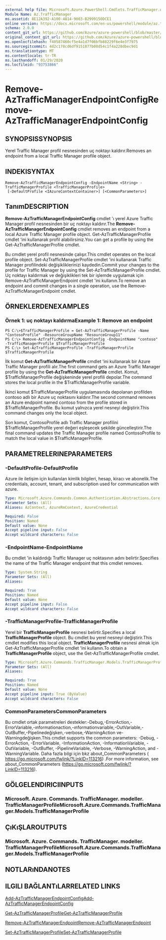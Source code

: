 ```yaml
---
external help file: Microsoft.Azure.PowerShell.Cmdlets.TrafficManager.dll-Help.xml
Module Name: Az.TrafficManager
ms.assetid: 8E12A392-A100-4814-9003-B2999150DCE1
online version: https://docs.microsoft.com/en-us/powershell/module/az.trafficmanager/remove-aztrafficmanagerendpointconfig
schema: 2.0.0
content_git_url: https://github.com/Azure/azure-powershell/blob/master/src/TrafficManager/TrafficManager/help/Remove-AzTrafficManagerEndpointConfig.md
original_content_git_url: https://github.com/Azure/azure-powershell/blob/master/src/TrafficManager/TrafficManager/help/Remove-AzTrafficManagerEndpointConfig.md
ms.openlocfilehash: f40587460cf5e4a1d7f06bfb88229f6e4e3f7975
ms.sourcegitcommit: 4d2c178cd6df9151877b08d54c1f4a228dbec9d1
ms.translationtype: MT
ms.contentlocale: tr-TR
ms.lasthandoff: 01/29/2020
ms.locfileid: "93753866"
---
```

# <span data-ttu-id="3fad8-101">Remove-AzTrafficManagerEndpointConfig</span><span class="sxs-lookup"><span data-stu-id="3fad8-101">Remove-AzTrafficManagerEndpointConfig</span></span>

## <span data-ttu-id="3fad8-102">SYNOPSIS</span><span class="sxs-lookup"><span data-stu-id="3fad8-102">SYNOPSIS</span></span>
<span data-ttu-id="3fad8-103">Yerel Traffic Manager profil nesnesinden uç noktayı kaldırır.</span><span class="sxs-lookup"><span data-stu-id="3fad8-103">Removes an endpoint from a local Traffic Manager profile object.</span></span>

## <span data-ttu-id="3fad8-104">INDEKI</span><span class="sxs-lookup"><span data-stu-id="3fad8-104">SYNTAX</span></span>

```
Remove-AzTrafficManagerEndpointConfig -EndpointName <String> -TrafficManagerProfile <TrafficManagerProfile>
 [-DefaultProfile <IAzureContextContainer>] [<CommonParameters>]
```

## <span data-ttu-id="3fad8-105">Tanım</span><span class="sxs-lookup"><span data-stu-id="3fad8-105">DESCRIPTION</span></span>
<span data-ttu-id="3fad8-106">**Remove-AzTrafficManagerEndpointConfig** cmdlet 'ı yerel Azure Traffic Manager profil nesnesinden bir uç noktayı kaldırır.</span><span class="sxs-lookup"><span data-stu-id="3fad8-106">The **Remove-AzTrafficManagerEndpointConfig** cmdlet removes an endpoint from a local Azure Traffic Manager profile object.</span></span>
<span data-ttu-id="3fad8-107">Get-AzTrafficManagerProfile cmdlet 'ini kullanarak profil alabilirsiniz.</span><span class="sxs-lookup"><span data-stu-id="3fad8-107">You can get a profile by using the Get-AzTrafficManagerProfile cmdlet.</span></span>

<span data-ttu-id="3fad8-108">Bu cmdlet yerel profil nesnesinde çalışır.</span><span class="sxs-lookup"><span data-stu-id="3fad8-108">This cmdlet operates on the local profile object.</span></span>
<span data-ttu-id="3fad8-109">Set-AzTrafficManagerProfile cmdlet 'ini kullanarak Traffic Manager profilindeki değişikliklerinizi kaydedin.</span><span class="sxs-lookup"><span data-stu-id="3fad8-109">Commit your changes to the profile for Traffic Manager by using the Set-AzTrafficManagerProfile cmdlet.</span></span>
<span data-ttu-id="3fad8-110">Uç noktayı kaldırmak ve değişiklikleri tek bir işlemde uygulamak için Remove-AzTrafficManagerEndpoint cmdlet 'ini kullanın.</span><span class="sxs-lookup"><span data-stu-id="3fad8-110">To remove an endpoint and commit changes in a single operation, use the Remove-AzTrafficManagerEndpoint cmdlet.</span></span>

## <span data-ttu-id="3fad8-111">ÖRNEKLERDEN</span><span class="sxs-lookup"><span data-stu-id="3fad8-111">EXAMPLES</span></span>

### <span data-ttu-id="3fad8-112">Örnek 1: uç noktayı kaldırma</span><span class="sxs-lookup"><span data-stu-id="3fad8-112">Example 1: Remove an endpoint</span></span>
```
PS C:\>$TrafficManagerProfile = Get-AzTrafficManagerProfile -Name "ContosoProfile" -ResourceGroupName "ResourceGroup11"
PS C:\> Remove-AzTrafficManagerEndpointConfig -EndpointName "contoso" -TrafficManagerProfile $TrafficManagerProfile 
PS C:\> Set-AzTrafficManagerProfile -TrafficManagerProfile $TrafficManagerProfile
```

<span data-ttu-id="3fad8-113">İlk komut **Get-AzTrafficManagerProfile** cmdlet 'ini kullanarak bir Azure Traffic Manager profili alır.</span><span class="sxs-lookup"><span data-stu-id="3fad8-113">The first command gets an Azure Traffic Manager profile by using the **Get-AzTrafficManagerProfile** cmdlet.</span></span>
<span data-ttu-id="3fad8-114">Komut, $TrafficManagerProfile değişkeninde yerel profili depolar.</span><span class="sxs-lookup"><span data-stu-id="3fad8-114">The command stores the local profile in the $TrafficManagerProfile variable.</span></span>

<span data-ttu-id="3fad8-115">İkinci komut $TrafficManagerProfile uygulamasında depolanan profilden contoso adlı bir Azure uç noktasını kaldırır.</span><span class="sxs-lookup"><span data-stu-id="3fad8-115">The second command removes an Azure endpoint named contoso from the profile stored in $TrafficManagerProfile.</span></span>
<span data-ttu-id="3fad8-116">Bu komut yalnızca yerel nesneyi değiştirir.</span><span class="sxs-lookup"><span data-stu-id="3fad8-116">This command changes only the local object.</span></span>

<span data-ttu-id="3fad8-117">Son komut, ContosoProfile adlı Traffic Manager profilini $TrafficManagerProfile yerel değeri eşleşecek şekilde güncelleştirir.</span><span class="sxs-lookup"><span data-stu-id="3fad8-117">The final command updates the Traffic Manager profile named ContosoProfile to match the local value in $TrafficManagerProfile.</span></span>

## <span data-ttu-id="3fad8-118">PARAMETRELERINE</span><span class="sxs-lookup"><span data-stu-id="3fad8-118">PARAMETERS</span></span>

### <span data-ttu-id="3fad8-119">-DefaultProfile</span><span class="sxs-lookup"><span data-stu-id="3fad8-119">-DefaultProfile</span></span>
<span data-ttu-id="3fad8-120">Azure ile iletişim için kullanılan kimlik bilgileri, hesap, kiracı ve abonelik.</span><span class="sxs-lookup"><span data-stu-id="3fad8-120">The credentials, account, tenant, and subscription used for communication with azure.</span></span>

```yaml
Type: Microsoft.Azure.Commands.Common.Authentication.Abstractions.Core.IAzureContextContainer
Parameter Sets: (All)
Aliases: AzContext, AzureRmContext, AzureCredential

Required: False
Position: Named
Default value: None
Accept pipeline input: False
Accept wildcard characters: False
```

### <span data-ttu-id="3fad8-121">-EndpointName</span><span class="sxs-lookup"><span data-stu-id="3fad8-121">-EndpointName</span></span>
<span data-ttu-id="3fad8-122">Bu cmdlet 'in kaldırdığı Traffic Manager uç noktasının adını belirtir.</span><span class="sxs-lookup"><span data-stu-id="3fad8-122">Specifies the name of the Traffic Manager endpoint that this cmdlet removes.</span></span>

```yaml
Type: System.String
Parameter Sets: (All)
Aliases:

Required: True
Position: Named
Default value: None
Accept pipeline input: False
Accept wildcard characters: False
```

### <span data-ttu-id="3fad8-123">-TrafficManagerProfile</span><span class="sxs-lookup"><span data-stu-id="3fad8-123">-TrafficManagerProfile</span></span>
<span data-ttu-id="3fad8-124">Yerel bir **TrafficManagerProfile** nesnesi belirtir.</span><span class="sxs-lookup"><span data-stu-id="3fad8-124">Specifies a local **TrafficManagerProfile** object.</span></span>
<span data-ttu-id="3fad8-125">Bu cmdlet bu yerel nesneyi değiştirir.</span><span class="sxs-lookup"><span data-stu-id="3fad8-125">This cmdlet modifies this local object.</span></span>
<span data-ttu-id="3fad8-126">**TrafficManagerProfile** nesnesi almak için Get-AzTrafficManagerProfile cmdlet 'ini kullanın.</span><span class="sxs-lookup"><span data-stu-id="3fad8-126">To obtain a **TrafficManagerProfile** object, use the Get-AzTrafficManagerProfile cmdlet.</span></span>

```yaml
Type: Microsoft.Azure.Commands.TrafficManager.Models.TrafficManagerProfile
Parameter Sets: (All)
Aliases:

Required: True
Position: Named
Default value: None
Accept pipeline input: True (ByValue)
Accept wildcard characters: False
```

### <span data-ttu-id="3fad8-127">CommonParameters</span><span class="sxs-lookup"><span data-stu-id="3fad8-127">CommonParameters</span></span>
<span data-ttu-id="3fad8-128">Bu cmdlet ortak parametreleri destekler:-Debug,-ErrorAction,-ErrorVariable,-ınformationaction,-ınformationvariable,-OutVariable,-OutBuffer,-Pipelinedeğişken,-verbose,-WarningAction ve-Warningdeğişken.</span><span class="sxs-lookup"><span data-stu-id="3fad8-128">This cmdlet supports the common parameters: -Debug, -ErrorAction, -ErrorVariable, -InformationAction, -InformationVariable, -OutVariable, -OutBuffer, -PipelineVariable, -Verbose, -WarningAction, and -WarningVariable.</span></span> <span data-ttu-id="3fad8-129">Daha fazla bilgi için bkz about_CommonParameters ( https://go.microsoft.com/fwlink/?LinkID=113216) .</span><span class="sxs-lookup"><span data-stu-id="3fad8-129">For more information, see about_CommonParameters (https://go.microsoft.com/fwlink/?LinkID=113216).</span></span>

## <span data-ttu-id="3fad8-130">GÖLGELENDIRICI</span><span class="sxs-lookup"><span data-stu-id="3fad8-130">INPUTS</span></span>

### <span data-ttu-id="3fad8-131">Microsoft. Azure. Commands. TrafficManager. modeller. TrafficManagerProfile</span><span class="sxs-lookup"><span data-stu-id="3fad8-131">Microsoft.Azure.Commands.TrafficManager.Models.TrafficManagerProfile</span></span>

## <span data-ttu-id="3fad8-132">ÇıKıŞLAR</span><span class="sxs-lookup"><span data-stu-id="3fad8-132">OUTPUTS</span></span>

### <span data-ttu-id="3fad8-133">Microsoft. Azure. Commands. TrafficManager. modeller. TrafficManagerProfile</span><span class="sxs-lookup"><span data-stu-id="3fad8-133">Microsoft.Azure.Commands.TrafficManager.Models.TrafficManagerProfile</span></span>

## <span data-ttu-id="3fad8-134">NOTLARıNDA</span><span class="sxs-lookup"><span data-stu-id="3fad8-134">NOTES</span></span>

## <span data-ttu-id="3fad8-135">ILGILI BAĞLANTıLAR</span><span class="sxs-lookup"><span data-stu-id="3fad8-135">RELATED LINKS</span></span>

[<span data-ttu-id="3fad8-136">Add-AzTrafficManagerEndpointConfig</span><span class="sxs-lookup"><span data-stu-id="3fad8-136">Add-AzTrafficManagerEndpointConfig</span></span>](./Add-AzTrafficManagerEndpointConfig.md)

[<span data-ttu-id="3fad8-137">Get-AzTrafficManagerProfile</span><span class="sxs-lookup"><span data-stu-id="3fad8-137">Get-AzTrafficManagerProfile</span></span>](./Get-AzTrafficManagerProfile.md)

[<span data-ttu-id="3fad8-138">Remove-AzTrafficManagerEndpoint</span><span class="sxs-lookup"><span data-stu-id="3fad8-138">Remove-AzTrafficManagerEndpoint</span></span>](./Remove-AzTrafficManagerEndpoint.md)

[<span data-ttu-id="3fad8-139">Set-AzTrafficManagerProfile</span><span class="sxs-lookup"><span data-stu-id="3fad8-139">Set-AzTrafficManagerProfile</span></span>](./Set-AzTrafficManagerProfile.md)


